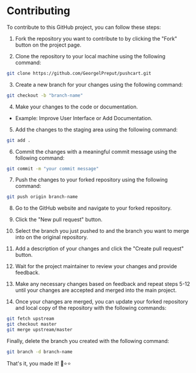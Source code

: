 # Contributing

To contribute to this GitHub project, you can follow these steps:

1. Fork the repository you want to contribute to by clicking the "Fork" button on the project page.

2. Clone the repository to your local machine using the following command:

```bash
git clone https://github.com/GeorgelPreput/pushcart.git
```

3. Create a new branch for your changes using the following command:

```bash
git checkout -b "branch-name"
```

4. Make your changes to the code or documentation.

- Example: Improve User Interface or Add Documentation.

5. Add the changes to the staging area using the following command:

```bash
git add . 
```

6. Commit the changes with a meaningful commit message using the following command:

```bash
git commit -m "your commit message"
```

7. Push the changes to your forked repository using the following command:

```bash
git push origin branch-name
```

8. Go to the GitHub website and navigate to your forked repository.

9. Click the "New pull request" button.

10. Select the branch you just pushed to and the branch you want to merge into on the original repository.

11. Add a description of your changes and click the "Create pull request" button.

12. Wait for the project maintainer to review your changes and provide feedback.

13. Make any necessary changes based on feedback and repeat steps 5-12 until your changes are accepted and merged into the main project.

14. Once your changes are merged, you can update your forked repository and local copy of the repository with the following commands:

```bash
git fetch upstream
git checkout master
git merge upstream/master
```

Finally, delete the branch you created with the following command:

```bash
git branch -d branch-name
```

That's it, you made it! 🐣⭐⭐
